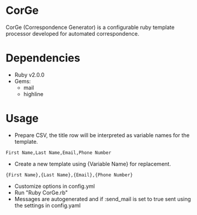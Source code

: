 # CorGe
CorGe (Correspondence Generator) is a configurable ruby template processor developed for automated correspondence.

# Dependencies
- Ruby v2.0.0
- Gems:
	- mail
	- highline

# Usage
- Prepare CSV, the title row will be interpreted as variable names for the template.
```
First Name,Last Name,Email,Phone Number
```
- Create a new template using {Variable Name} for replacement.
```
{First Name},{Last Name},{Email},{Phone Number}
```
- Customize options in config.yml
- Run "Ruby CorGe.rb"
- Messages are autogenerated and if :send_mail is set to true sent using the settings in config.yaml